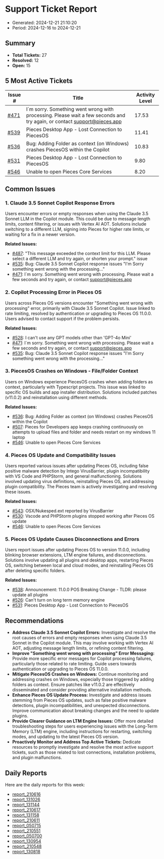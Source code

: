 # Support Ticket Report
- Generated: 2024-12-21 21:10:20
- Period: 2024-12-16 to 2024-12-21

## Summary
- **Total Tickets:** 27
- **Resolved:** 12
- **Open:** 15

## 5 Most Active Tickets
| Issue # | Title | Activity Level |
|---------|-------|----------------|
| [#471](https://github.com/pieces-app/support/issues/471) | I´m sorry. Something went wrong with processing. Please wait a few seconds and try again, or contact support@pieces.app | 17.53 |
| [#539](https://github.com/pieces-app/support/issues/539) | Pieces Desktop App - Lost Connection to PiecesOS | 11.41 |
| [#536](https://github.com/pieces-app/support/issues/536) | Bug: Adding Folder as context (on Windows) crashes PiecesOS within the Copilot | 10.83 |
| [#531](https://github.com/pieces-app/support/issues/531) | Pieces Desktop App - Lost Connection to PiecesOS | 9.80 |
| [#546](https://github.com/pieces-app/support/issues/546) | Unable to open Pieces Core Services | 8.20 |

## Common Issues
### 1. Claude 3.5 Sonnet Copilot Response Errors
Users encounter errors or empty responses when using the Claude 3.5 Sonnet LLM in the Copilot module. This could be due to message length limits, content filtering, or issues with Vertex AI AOT. Solutions include switching to a different LLM, signing into Pieces for higher rate limits, or waiting for a fix in a newer version.

**Related Issues:**
- [#487](https://github.com/pieces-app/support/issues/487): "This message exceeded the context limit for this LLM. Please select a different LLM and try again, or shorten your prompt." issue
- [#535](https://github.com/pieces-app/support/issues/535): Bug: Claude 3.5 Sonnet Copilot response issues "I'm Sorry something went wrong with the processing..."
- [#471](https://github.com/pieces-app/support/issues/471): I´m sorry. Something went wrong with processing. Please wait a few seconds and try again, or contact support@pieces.app

### 2. Copilot Processing Error in Pieces OS
Users across Pieces OS versions encounter "Something went wrong with processing" error, primarily with Claude 3.5 Sonnet Copilot.  Issue linked to rate limiting, resolved by authentication or upgrading to Pieces OS 11.0.0.  Users advised to contact support if the problem persists.

**Related Issues:**
- [#528](https://github.com/pieces-app/support/issues/528): I can't use any GPT models other than 'GPT-4o Mini'
- [#471](https://github.com/pieces-app/support/issues/471): I´m sorry. Something went wrong with processing. Please wait a few seconds and try again, or contact support@pieces.app
- [#535](https://github.com/pieces-app/support/issues/535): Bug: Claude 3.5 Sonnet Copilot response issues "I'm Sorry something went wrong with the processing..."

### 3. PiecesOS Crashes on Windows - File/Folder Context
Users on Windows experience PiecesOS crashes when adding folders as context, particularly with Typescript projects. This issue was linked to specific OS builds and app installer distribution. Solutions included patches (v11.0.2) and reinstallation using different methods.

**Related Issues:**
- [#536](https://github.com/pieces-app/support/issues/536): Bug: Adding Folder as context (on Windows) crashes PiecesOS within the Copilot
- [#507](https://github.com/pieces-app/support/issues/507): Pieces for Developers app keeps crashing continuously on attempts to upload files and folder and needs restart on my windows 11 laptop
- [#546](https://github.com/pieces-app/support/issues/546): Unable to open Pieces Core Services

### 4. Pieces OS Update and Compatibility Issues
Users reported various issues after updating Pieces OS, including false positive malware detection by Intego VirusBarrier, plugin incompatibility with VS Code and PHPStorm, and general malfunctioning. Solutions involved updating virus definitions, reinstalling Pieces OS, and addressing plugin compatibility. The Pieces team is actively investigating and resolving these issues.

**Related Issues:**
- [#543](https://github.com/pieces-app/support/issues/543): OSX/Nukesped.ext reported by VirusBarrier
- [#530](https://github.com/pieces-app/support/issues/530): Vscode and PHPStorm plugins stopped working after Pieces OS update
- [#546](https://github.com/pieces-app/support/issues/546): Unable to open Pieces Core Services

### 5. Pieces OS Update Causes Disconnections and Errors
Users report issues after updating Pieces OS to version 11.0.0, including blinking browser extensions, LTM engine failures, and disconnections. Solutions involve updating all plugins and desktop apps, restarting Pieces OS, switching between local and cloud modes, and reinstalling Pieces OS after deleting specific folders.

**Related Issues:**
- [#538](https://github.com/pieces-app/support/issues/538): Announcement: 11.0.0 POS Breaking Change - TLDR: please update all plugins
- [#526](https://github.com/pieces-app/support/issues/526): Can't turn on long term memory engine
- [#531](https://github.com/pieces-app/support/issues/531): Pieces Desktop App - Lost Connection to PiecesOS


## Recommendations
- **Address Claude 3.5 Sonnet Copilot Errors:** Investigate and resolve the root causes of errors and empty responses when using Claude 3.5 Sonnet in the Copilot module.  This may involve working with Vertex AI AOT, adjusting message length limits, or refining content filtering.
- **Improve "Something went wrong with processing" Error Messaging:** Provide more specific error messages for Copilot processing failures, particularly those related to rate limiting. Guide users towards authentication or upgrading to Pieces OS 11.0.0.
- **Mitigate PiecesOS Crashes on Windows:** Continue monitoring and addressing crashes on Windows, especially those triggered by adding folders as context. Ensure patches like v11.0.2 are effectively disseminated and consider providing alternative installation methods.
- **Enhance Pieces OS Update Process:**  Investigate and address issues stemming from Pieces OS updates, such as false positive malware detections, plugin incompatibilities, and unexpected disconnections. Improve communication about breaking changes and the need to update plugins.
- **Provide Clearer Guidance on LTM Engine Issues:** Offer more detailed troubleshooting steps for users experiencing issues with the Long-Term Memory (LTM) engine, including instructions for restarting, switching modes, and updating to the latest Pieces OS version.
- **Proactively Monitor and Address Top Active Tickets:**  Dedicate resources to promptly investigate and resolve the most active support tickets, such as those related to lost connections, installation problems, and plugin malfunctions. 

## Daily Reports
Here are the daily reports for this week:

- [report_210616](daily/2024-12-17/report_210616.md)
- [report_131026](daily/2024-12-17/report_131026.md)
- [report_131144](daily/2024-12-18/report_131144.md)
- [report_210617](daily/2024-12-18/report_210617.md)
- [report_131158](daily/2024-12-19/report_131158.md)
- [report_210611](daily/2024-12-19/report_210611.md)
- [report_050715](daily/2024-12-19/report_050715.md)
- [report_210551](daily/2024-12-20/report_210551.md)
- [report_050700](daily/2024-12-20/report_050700.md)
- [report_130954](daily/2024-12-20/report_130954.md)
- [report_210548](daily/2024-12-21/report_210548.md)
- [report_130818](daily/2024-12-21/report_130818.md)
